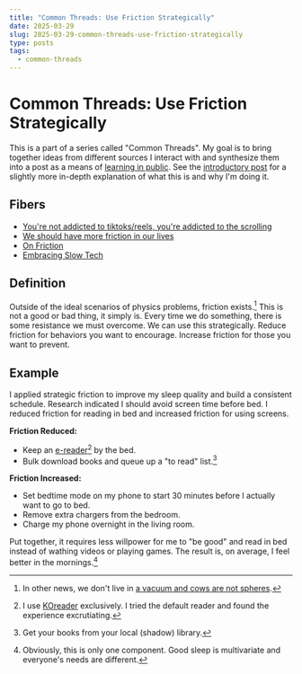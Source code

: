 ```yaml
---
title: "Common Threads: Use Friction Strategically"
date: 2025-03-29
slug: 2025-03-29-common-threads-use-friction-strategically
type: posts
tags:
  - common-threads
---
```


# Common Threads: Use Friction Strategically
This is a part of a series called "Common Threads". 
My goal is to bring together ideas from different sources I interact with and synthesize them into a post as a means of [learning in public](https://www.swyx.io/learn-in-public).
See the [introductory post](https://www.madhavrkumar.com/posts/2025-03-06-common-threads/) for a slightly more in-depth explanation of what this is and why I'm doing it.

## Fibers
- [You're not addicted to tiktoks/reels, you're addicted to the scrolling](https://www.youtube.com/watch?v=bNOol5OTasw)
- [We should have more friction in our lives](https://cassidoo.co/post/introduce-friction/)
- [On Friction](https://josh.works/on-friction)
- [Embracing Slow Tech](https://btxx.org/posts/slow/)

## Definition
Outside of the ideal scenarios of physics problems, friction exists.[^1] This is not a good or bad thing, it simply is. Every time we do something, there is some resistance we must overcome. We can use this strategically. Reduce friction for behaviors you want to encourage. Increase friction for those you want to prevent.

## Example
I applied strategic friction to improve my sleep quality and build a consistent schedule. Research indicated I should avoid screen time before bed. I reduced friction for reading in bed and increased friction for using screens.

**Friction Reduced:**
- Keep an [e-reader](https://us.kobobooks.com/products/kobo-clara-bw?variant=41202831949894)[^2] by the bed.
- Bulk download books and queue up a "to read" list.[^3]

**Friction Increased:**
- Set bedtime mode on my phone to start 30 minutes before I actually want to go to bed.
- Remove extra chargers from the bedroom.
- Charge my phone overnight in the living room.

Put together, it requires less willpower for me to "be good" and read in bed instead of wathing videos or playing games. The result is, on average, I feel better in the mornings.[^4]

[^1]: In other news, we don't live in [a vacuum and cows are not spheres](https://en.wikipedia.org/wiki/Spherical_cow).
[^2]: I use [KOreader](https://github.com/koreader/koreader) exclusively. I tried the default reader and found the experience excrutiating. 
[^3]: Get your books from your local (shadow) library.
[^4]: Obviously, this is only one component. Good sleep is multivariate and everyone's needs are different.
